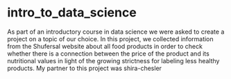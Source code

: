 # intro_to_data_science
As part of an introductory course in data science we were asked to create a project on a topic of our choice.
In this project, we collected information from the Shufersal website about all food products in order to check whether there is a connection between the price of the product and its nutritional values in light of the growing strictness for labeling less healthy products.
My partner to this project was shira-chesler
